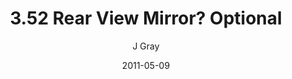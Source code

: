 ---
title: '3.52 Rear View Mirror? Optional'
alt: 'Mysteries of the Arcana'
date: '2011-05-09'
author: 'J Gray'
artist: 'Sarrah'
chapter: '3 Two by Two'
filler: false
---